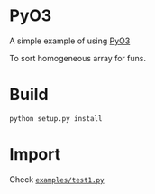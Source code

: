 # PyO3

A simple example of using [PyO3](https://github.com/PyO3/pyo3)

To sort homogeneous array for funs.

# Build

```code
python setup.py install
```

# Import
Check [`examples/test1.py`](https://github.com/Alfex4936/Rust-PyO3-Sort/blob/main/examples/test1.py)
